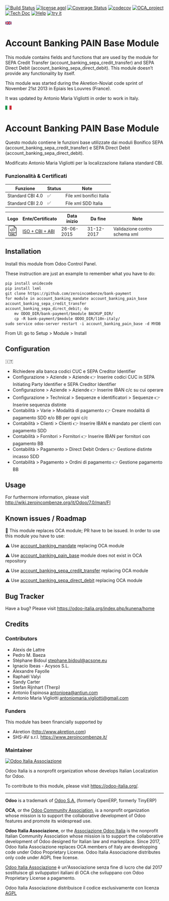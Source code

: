 [![Build Status](https://travis-ci.org/Odoo-Italia-Associazione/bank-payment.svg?branch=7.0)](https://travis-ci.org/Odoo-Italia-Associazione/bank-payment)
[![license agpl](https://img.shields.io/badge/licence-AGPL--3-blue.svg)](http://www.gnu.org/licenses/agpl-3.0.html)
[![Coverage Status](https://coveralls.io/repos/github/Odoo-Italia-Associazione/bank-payment/badge.svg?branch=7.0)](https://coveralls.io/github/Odoo-Italia-Associazione/bank-payment?branch=7.0)
[![codecov](https://codecov.io/gh/Odoo-Italia-Associazione/bank-payment/branch/7.0/graph/badge.svg)](https://codecov.io/gh/Odoo-Italia-Associazione/bank-payment/branch/7.0)
[![OCA_project](http://www.zeroincombenze.it/wp-content/uploads/ci-ct/prd/button-oca-7.svg)](https://github.com/OCA/bank-payment/tree/7.0)
[![Tech Doc](http://www.zeroincombenze.it/wp-content/uploads/ci-ct/prd/button-docs-7.svg)](http://wiki.zeroincombenze.org/en/Odoo/7.0/dev)
[![Help](http://www.zeroincombenze.it/wp-content/uploads/ci-ct/prd/button-help-7.svg)](http://wiki.zeroincombenze.org/en/Odoo/7.0/man/FI)
[![try it](http://www.zeroincombenze.it/wp-content/uploads/ci-ct/prd/button-try-it-7.svg)](http://erp7.zeroincombenze.it)


[![en](https://github.com/zeroincombenze/grymb/blob/master/flags/en_US.png)](https://www.facebook.com/groups/openerp.italia/)

Account Banking PAIN Base Module
================================

This module contains fields and functions that are used by the module for SEPA Credit Transfer (account_banking_sepa_credit_transfer) and SEPA Direct Debit (account_banking_sepa_direct_debit).
This module doesn’t provide any functionality by itself.

This module was started during the Akretion-Noviat code sprint of November 21st 2013 in Epiais les Louvres (France).

It was updated by Antonio Maria Vigliotti in order to work in Italy.


[![it](https://github.com/zeroincombenze/grymb/blob/master/flags/it_IT.png)](https://www.facebook.com/groups/openerp.italia/)

Account Banking PAIN Base Module
================================

Questo modulo contiene le funzioni base utilizzate dai moduli Bonifico SEPA (account_banking_sepa_credit_transfer) e SEPA Direct Debit (account_banking_sepa_direct_debit).

Modificato Antonio Maria Vigliotti per la localizzazione italiana standard CBI.


### Funzionalità & Certificati

Funzione | Status | Note
--- | --- | ---
Standard CBI 4.0 | :white_check_mark: | File xml bonifici Italia
Standard CBI 2.0 | :white_check_mark: | File xml SDD Italia


Logo | Ente/Certificato | Data inizio | Da fine | Note
--- | --- | --- | --- | ---
[![xml_schema](https://github.com/zeroincombenze/grymb/blob/master/certificates/iso/icons/xml-schema.png)](https://github.com/zeroincombenze/grymb/blob/master/certificates/iso/scope/xml-schema.md) | [ISO + CBI + ABI](http://www.cbi-org.eu/Engine/RAServePG.php/P/250210010307) | 26-06-2015 | 31-12-2017 | Validazione contro schema xml


Installation
------------

Install this module from Odoo Control Panel.

These instruction are just an example to remember what you have to do:

    pip install unidecode
    pip install lxml
    git clone https://github.com/zeroincombenze/bank-payment
    for module in account_banking_mandate account_banking_pain_base account_banking_sepa_credit_transfer account_banking_sepa_direct_debit; do
        mv ODOO_DIR/bank-payment/$module BACKUP_DIR/
        cp -R bank-payment/$module ODOO_DIR/l10n-italy/
    sudo service odoo-server restart -i account_banking_pain_base -d MYDB

From UI: go to Setup > Module > Install



Configuration
-------------

:it:

* Richiedere alla banca codici CUC e SEPA Creditor Identifier
* Configurazione > Aziende > Aziende :point_right: Inserire codici CUC in SEPA Initiating Party Identifier e SEPA Creditor Identifier
* Configurazione > Aziende > Aziende :point_right: Inserire IBAN c/c su cui operare
* Configurazione > Technical > Sequenze e identificatori > Sequenze :point_right: Inserire sequenza distinte
* Contabilità > Varie > Modalità di pagamento :point_right: Creare modalità di pagamento SDD e/o BB per ogni c/c
* Contabilità > Clienti > Clienti :point_right: Inserire IBAN e mandato per clienti con pagamento SDD
* Contabilità > Fornitori > Fornitori :point_right: Inserire IBAN per fornitori con pagamento BB
* Contabilità > Pagamento > Direct Debit Orders :point_right: Gestione distinte incasso SDD
* Contabilità > Pagamento > Ordini di pagamento :point_right: Gestione pagamento BB


Usage
-----


For furthermore information, please visit http://wiki.zeroincombenze.org/it/Odoo/7.0/man/FI



Known issues / Roadmap
----------------------

:ticket: This module replaces OCA module; PR have to be issued.
In order to use this module you have to use:

:warning: Use [account_banking_mandate](account_banking_mandate/) replacing OCA module

:warning: Use [account_banking_pain_base](account_banking_pain_base/) module does not exist in OCA repository

:warning: Use [account_banking_sepa_credit_transfer](account_banking_sepa_credit_transfer/) replacing OCA module

:warning: Use [account_banking_sepa_direct_debit](account_banking_sepa_direct_debit/) replacing OCA module


Bug Tracker
-----------

Have a bug? Please visit https://odoo-italia.org/index.php/kunena/home


Credits
-------

### Contributors

* Alexis de Lattre
* Pedro M. Baeza
* Stéphane Bidoul <stephane.bidoul@acsone.eu>
* Ignacio Ibeas - Acysos S.L.
* Alexandre Fayolle
* Raphaël Valyi
* Sandy Carter
* Stefan Rijnhart (Therp)
* Antonio Espinosa <antonioea@antiun.com>
* Antonio Maria Vigliotti <antoniomaria.vigliotti@gmail.com>

### Funders

This module has been financially supported by

* Akretion (http://www.akretion.com)
* SHS-AV s.r.l. <https://www.zeroincombenze.it/>

### Maintainer

[![Odoo Italia Associazione](https://www.odoo-italia.org/images/Immagini/Odoo%20Italia%20-%20126x56.png)](https://odoo-italia.org)

Odoo Italia is a nonprofit organization whose develops Italian Localization for
Odoo.

To contribute to this module, please visit <https://odoo-italia.org/>.

[//]: # (copyright)

----

**Odoo** is a trademark of [Odoo S.A.](https://www.odoo.com/) (formerly OpenERP, formerly TinyERP)

**OCA**, or the [Odoo Community Association](http://odoo-community.org/), is a nonprofit organization whose
mission is to support the collaborative development of Odoo features and
promote its widespread use.

**Odoo Italia Associazione**, or the [Associazione Odoo Italia](https://www.odoo-italia.org/)
is the nonprofit Italian Community Association whose mission
is to support the collaborative development of Odoo designed for Italian law and markeplace.
Since 2017, Odoo Italia Associazione replaces OCA members of Italy are developping code under Odoo Proprietary License.
Odoo Italia Associazione distributes only code under AGPL free license.

[Odoo Italia Associazione](https://www.odoo-italia.org/) è un'Associazione senza fine di lucro
che dal 2017 sostituisce gli sviluppatori italiani di OCA che sviluppano
con Odoo Proprietary License a pagamento.

Odoo Italia Associazione distribuisce il codice esclusivamente con licenza [AGPL](http://www.gnu.org/licenses/agpl-3.0.html)

[//]: # (end copyright)

[//]: # (addons)

[//]: # (end addons)

